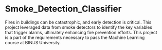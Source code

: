 # Smoke_Detection_Classifier
Fires in buildings can be catastrophic, and early detection is critical. This project leveraged data from smoke detectors to identify the key variables that trigger alarms, ultimately enhancing fire prevention efforts. This project is a part of the requirements necessary to pass the Machine Learning course at BINUS University.
